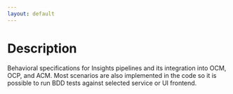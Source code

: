 ```yaml
---
layout: default
---
```


# Description

Behavioral specifications for Insights pipelines and its integration into OCM,
OCP, and ACM. Most scenarios are also implemented in the code so it is possible
to run BDD tests against selected service or UI frontend.
